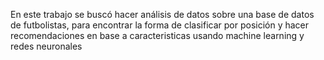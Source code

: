 En este trabajo se buscó hacer análisis de datos sobre una base de datos de futbolistas, para encontrar la forma de clasificar por posición y hacer recomendaciones en base a caracteristicas usando machine learning y redes neuronales
